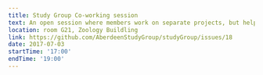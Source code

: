 ```yaml
---
title: Study Group Co-working session
text: An open session where members work on separate projects, but help each other with problems and questions, and share successes.
location: room G21, Zoology Buildling
link: https://github.com/AberdeenStudyGroup/studyGroup/issues/18
date: 2017-07-03
startTime: '17:00'
endTime: '19:00'
---
```

